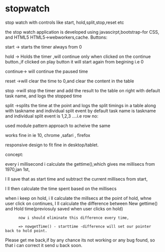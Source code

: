stopwatch
=========

stop watch with controls like start, hold,split,stop,reset etc


the stop watch application is developed using
     javascirpt,bootstrap-for CSS, and HTML5
	 HTML5->webworkers,cache.
Buttons:

start -> starts the timer always from 0

hold -> Holds the timer ,will continue only when clicked on the continue button.,if clicked on play button it will start again from begining i.e 0

continue-> will continue the paused time

reset ->will clear the time to 0,and clear the content in the table

stop ->will stop the timer and add the result to the table on right with default task name, and logs the stopped time

split ->splits the time at the point and logs the split timings in a table along with taskname and individual split event
         by default task name is taskname and individual split event is 1,2,3 ....i.e row no:
		 
used module pattern approach  to acheive the same

works fine in ie 10, chrome ,safari , firefox

responsive design to fit fine in desktop/tablet.


concept:

every i millisecond i calculate the gettime(),which gives me millisecs from 1970,jan 1st,

I ll save that as start time and subtract the current millisecs from start,

I ll then calculate the time spent based on the millisecs

when i keep on hold,
          i ll calculate the millsecs at the point of hold, whne user click on continues, I ll calculate the  difference between New gettime() and Hold time(previosuly saved when user clicks on hold)
		  
		  now i should eliminate this difference every time,
		  
		  => nowgetTime() - starttime -difference will set our pointer back to hold point.
		  

Please get me back,if by any chance its not working or any bug found, so that i can correct it send u back soon.



